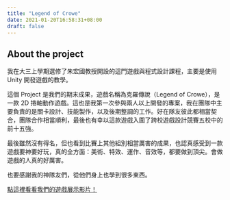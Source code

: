 ```yaml
---
title: "Legend of Crowe"
date: 2021-01-20T16:58:31+08:00
draft: false
---
```

## About the project

我在大三上學期選修了朱宏國教授開設的這門遊戲與程式設計課程，主要是使用 Unity 開發遊戲的教學。

這個 Project 是我們的期末成果，遊戲名稱為克羅傳說（Legend of Crowe），是一款 2D 捲軸動作遊戲。這也是我第一次參與兩人以上開發的專案，我在團隊中主要負責的是關卡設計、技能製作，以及後期整調的工作。好在隊友彼此都相當契合，團隊合作相當順利，最後也有幸以這款遊戲入圍了跨校遊戲設計競賽五校中的前十五強。

最後雖然沒有得名，但也看到比賽上其他組別相當厲害的成果，也認真感受到一款遊戲要神要好玩，真的全方面：美術、特效、運作、音效等，都要做到頂尖。會做遊戲的人真的好厲害。

也要感謝我的神隊友們，從他們身上也學到很多東西。

[點這裡看看我們的遊戲展示影片！](https://youtu.be/vikRHHOdEKA)